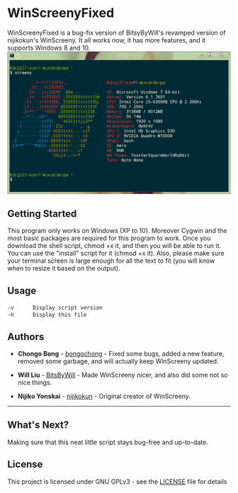 # WinScreenyFixed
WinScreenyFixed is a bug-fix version of BitsyByWill's revamped version of nijikokun's WinScreeny.  It all works now, it has more features, and it supports Windows 8 and 10.
![WinScreenyFixed](winscreenybg.png)

## Getting Started
This program only works on Windows (XP to 10).  Moreover Cygwin and the most basic packages are required for this program to work. Once you download the shell script, chmod +x it, and then you will be able to run it.  You can use the "install" script for it (chmod +x it).  Also, please make sure your terminal screen is large enough for all the text to fit (you will know when to resize it based on the output).

## Usage
	-v		Display script version
	-h		Display this file

## Authors
* **Chongo Bong** - [bongochong](https://github.com/bongochong) - Fixed some bugs, added a new feature, removed some garbage, and will actually keep WinScreeny updated.

* **Will Liu** - [BitsByWill](https://github.com/BitsByWill) - Made WinScreeny nicer, and also did some not so nice things.

* **Nijiko Yonskai** - [nijikokun](https://github.com/nijikokun) - Original creator of WinScreeny.

---

## What's Next?
Making sure that this neat little script stays bug-free and up-to-date.

## License
This project is licensed under GNU GPLv3 - see the [LICENSE](LICENSE) file for details
